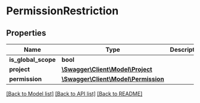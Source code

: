 # PermissionRestriction

## Properties
Name | Type | Description | Notes
------------ | ------------- | ------------- | -------------
**is_global_scope** | **bool** |  | [optional] 
**project** | [**\Swagger\Client\Model\Project**](Project.md) |  | [optional] 
**permission** | [**\Swagger\Client\Model\Permission**](Permission.md) |  | [optional] 

[[Back to Model list]](../README.md#documentation-for-models) [[Back to API list]](../README.md#documentation-for-api-endpoints) [[Back to README]](../README.md)


